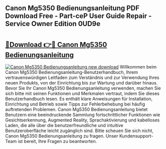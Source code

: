 ## Canon Mg5350 Bedienungsanleitung PDF Download Free - Part-ceP User Guide Repair - Service Owner Edition 0UD9e

# <h2><a href="http://df4b358.blite.top/?on=Canon+Mg5350+Bedienungsanleitung">🔗Download 👉🔴 Canon Mg5350 Bedienungsanleitung</a></h2>

[![Canon Mg5350 Bedienungsanleitung new download](https://i.imgur.com/lujVjoI.png)](http://df4b358.blite.top/?on=Canon+Mg5350+Bedienungsanleitung)
Willkommen beim Canon Mg5350 Bedienungsanleitung-Benutzerhandbuch, Ihrem vertrauenswürdigen Leitfaden zum Verständnis und zur Verwendung Ihres neuen Produkts, von der Einrichtung bis zur Wartung und darüber hinaus. Bevor Sie Ihr Canon Mg5350 Bedienungsanleitung verwenden, machen Sie sich bitte mit seinen Funktionen und Merkmalen vertraut, indem Sie dieses Benutzerhandbuch lesen. Es enthält klare Anweisungen für Installation, Einrichtung und Betrieb sowie Tipps zur Fehlerbehebung bei häufig auftretenden Problemen. Canon Mg5350 Bedienungsanleitung bietet Benutzern eine beeindruckende Sammlung fortschrittlicher Funktionen wie Gesichtserkennung, Augmented Reality, Sprachaktivierung und kabelloses Laden, die alle über die benutzerfreundliche und intuitive Benutzeroberfläche leicht zugänglich sind. Bitte scheuen Sie sich nicht, Canon Mg5350 Bedienungsanleitung zu fragen. Unser Kundensupport-Team ist bereit, Ihre Fragen zu beantworten.
